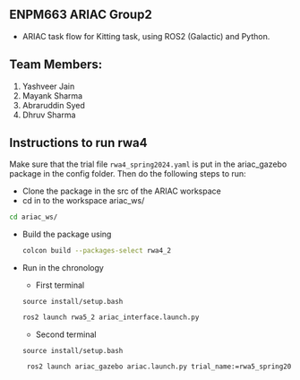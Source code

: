 ## ENPM663 ARIAC Group2
* ARIAC task flow for Kitting task, using ROS2 (Galactic) and Python.

## Team Members:
1. Yashveer Jain
2. Mayank Sharma
3. Abraruddin Syed
4. Dhruv Sharma

## Instructions to run rwa4 
Make sure that the trial file `rwa4_spring2024.yaml` is put in the ariac_gazebo package in the config folder. Then do the following steps to run:
* Clone the package in the src of the ARIAC workspace
* cd in to the workspace ariac_ws/
```bash
cd ariac_ws/
``` 
* Build the package using
  ```bash
  colcon build --packages-select rwa4_2

  ```
* Run in the chronology
  - First terminal
  ```
  source install/setup.bash
  ```
  ```bash
  ros2 launch rwa5_2 ariac_interface.launch.py 
  ```

  - Second terminal
  ```
  source install/setup.bash
  ```
  ```bash
   ros2 launch ariac_gazebo ariac.launch.py trial_name:=rwa5_spring2024 sensor_name:=sensors competitor_pkg:=rwa5_2
  ```


